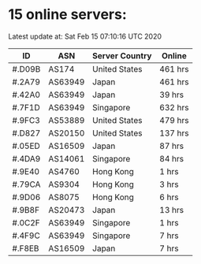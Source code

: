 # 15 online servers:

Latest update at: Sat Feb 15 07:10:16 UTC 2020

| ID | ASN | Server Country | Online |
| -- | --- | -------------- | ------ |
| #.D09B | AS174 | United States | 461 hrs |
| #.2A79 | AS63949 | Japan | 461 hrs |
| #.42A0 | AS63949 | Japan | 39 hrs |
| #.7F1D | AS63949 | Singapore | 632 hrs |
| #.9FC3 | AS53889 | United States | 479 hrs |
| #.D827 | AS20150 | United States | 137 hrs |
| #.05ED | AS16509 | Japan | 87 hrs |
| #.4DA9 | AS14061 | Singapore | 84 hrs |
| #.9E40 | AS4760 | Hong Kong | 1 hrs |
| #.79CA | AS9304 | Hong Kong | 3 hrs |
| #.9D06 | AS8075 | Hong Kong | 6 hrs |
| #.9B8F | AS20473 | Japan | 13 hrs |
| #.0C2F | AS63949 | Singapore | 1 hrs |
| #.4F9C | AS63949 | Singapore | 7 hrs |
| #.F8EB | AS16509 | Japan | 7 hrs |

